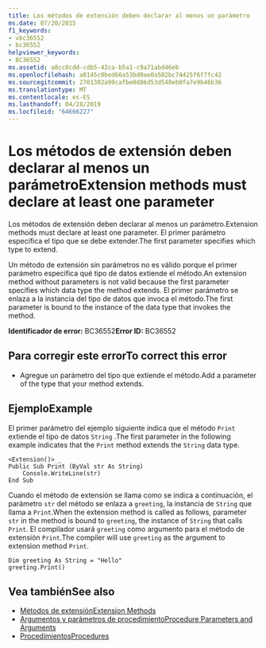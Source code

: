 ```yaml
---
title: Los métodos de extensión deben declarar al menos un parámetro
ms.date: 07/20/2015
f1_keywords:
- vbc36552
- bc36552
helpviewer_keywords:
- BC36552
ms.assetid: a8cc8cdd-cdb5-42ca-b5a1-c9a71abd46eb
ms.openlocfilehash: a8145c0bed66a53bd0ae0a582bc74425f6f7fc42
ms.sourcegitcommit: 2701302a99cafbe0d86d53d540eb0fa7e9b46b36
ms.translationtype: MT
ms.contentlocale: es-ES
ms.lasthandoff: 04/28/2019
ms.locfileid: "64666227"
---
```

# <a name="extension-methods-must-declare-at-least-one-parameter"></a><span data-ttu-id="41eb2-102">Los métodos de extensión deben declarar al menos un parámetro</span><span class="sxs-lookup"><span data-stu-id="41eb2-102">Extension methods must declare at least one parameter</span></span>
<span data-ttu-id="41eb2-103">Los métodos de extensión deben declarar al menos un parámetro.</span><span class="sxs-lookup"><span data-stu-id="41eb2-103">Extension methods must declare at least one parameter.</span></span> <span data-ttu-id="41eb2-104">El primer parámetro especifica el tipo que se debe extender.</span><span class="sxs-lookup"><span data-stu-id="41eb2-104">The first parameter specifies which type to extend.</span></span>  
  
 <span data-ttu-id="41eb2-105">Un método de extensión sin parámetros no es válido porque el primer parámetro especifica qué tipo de datos extiende el método.</span><span class="sxs-lookup"><span data-stu-id="41eb2-105">An extension method without parameters is not valid because the first parameter specifies which data type the method extends.</span></span> <span data-ttu-id="41eb2-106">El primer parámetro se enlaza a la instancia del tipo de datos que invoca el método.</span><span class="sxs-lookup"><span data-stu-id="41eb2-106">The first parameter is bound to the instance of the data type that invokes the method.</span></span>  
  
 <span data-ttu-id="41eb2-107">**Identificador de error:** BC36552</span><span class="sxs-lookup"><span data-stu-id="41eb2-107">**Error ID:** BC36552</span></span>  
  
## <a name="to-correct-this-error"></a><span data-ttu-id="41eb2-108">Para corregir este error</span><span class="sxs-lookup"><span data-stu-id="41eb2-108">To correct this error</span></span>  
  
- <span data-ttu-id="41eb2-109">Agregue un parámetro del tipo que extiende el método.</span><span class="sxs-lookup"><span data-stu-id="41eb2-109">Add a parameter of the type that your method extends.</span></span>  
  
## <a name="example"></a><span data-ttu-id="41eb2-110">Ejemplo</span><span class="sxs-lookup"><span data-stu-id="41eb2-110">Example</span></span>  
 <span data-ttu-id="41eb2-111">El primer parámetro del ejemplo siguiente indica que el método `Print` extiende el tipo de datos `String` .</span><span class="sxs-lookup"><span data-stu-id="41eb2-111">The first parameter in the following example indicates that the `Print` method extends the `String` data type.</span></span>  
  
```  
<Extension()> _  
Public Sub Print (ByVal str As String)  
    Console.WriteLine(str)  
End Sub  
```  
  
 <span data-ttu-id="41eb2-112">Cuando el método de extensión se llama como se indica a continuación, el parámetro `str` del método se enlaza a `greeting`, la instancia de `String` que llama a `Print`.</span><span class="sxs-lookup"><span data-stu-id="41eb2-112">When the extension method is called as follows, parameter `str` in the method is bound to `greeting`, the instance of `String` that calls `Print`.</span></span> <span data-ttu-id="41eb2-113">El compilador usará `greeting` como argumento para el método de extensión `Print`.</span><span class="sxs-lookup"><span data-stu-id="41eb2-113">The compiler will use `greeting` as the argument to extension method `Print`.</span></span>  
  
```  
Dim greeting As String = "Hello"  
greeting.Print()  
```  
  
## <a name="see-also"></a><span data-ttu-id="41eb2-114">Vea también</span><span class="sxs-lookup"><span data-stu-id="41eb2-114">See also</span></span>

- [<span data-ttu-id="41eb2-115">Métodos de extensión</span><span class="sxs-lookup"><span data-stu-id="41eb2-115">Extension Methods</span></span>](../../visual-basic/programming-guide/language-features/procedures/extension-methods.md)
- [<span data-ttu-id="41eb2-116">Argumentos y parámetros de procedimiento</span><span class="sxs-lookup"><span data-stu-id="41eb2-116">Procedure Parameters and Arguments</span></span>](../../visual-basic/programming-guide/language-features/procedures/procedure-parameters-and-arguments.md)
- [<span data-ttu-id="41eb2-117">Procedimientos</span><span class="sxs-lookup"><span data-stu-id="41eb2-117">Procedures</span></span>](../../visual-basic/programming-guide/language-features/procedures/index.md)
